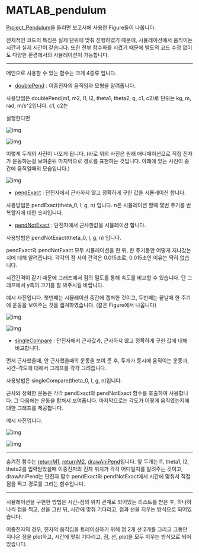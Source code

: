 # MATLAB_pendulum
[Project_Pendulum](Project_Pendulum.m)을 돌리면 보고서에 사용한 Figure들이 나옵니다.

전체적인 코드의 특징은 실제 단위에 맞춰 진행하였기 때문에, 시뮬레이션에서 움직이는 시간과 실제 시간이 같습니다. 또한 전부 함수화를 시켰기 때문에 별도의 코드 수정 없이도 다양한 환경에서의 시뮬레이션이 가능합니다.
- - -
메인으로 사용할 수 있는 함수는 크게 4종류 입니다.
- [doublePend](doublePend.m) : 이중진자의 움직임과 모형을 알려줍니다.

사용방법은 doublePend(m1, m2, l1, l2, theta1, theta2, g, c1, c2)로 단위는 kg, m, rad, m/s^2입니다. c1, c2는 


실행한다면

![img](https://s3.us-west-2.amazonaws.com/secure.notion-static.com/2076070a-a8d0-471f-9b78-98275ab8b792/Dp_1.png?X-Amz-Algorithm=AWS4-HMAC-SHA256&X-Amz-Content-Sha256=UNSIGNED-PAYLOAD&X-Amz-Credential=AKIAT73L2G45EIPT3X45%2F20221113%2Fus-west-2%2Fs3%2Faws4_request&X-Amz-Date=20221113T082759Z&X-Amz-Expires=86400&X-Amz-Signature=0e9667e791b15ae21e621601a7bc0b3d08f47e0d84045ea36b5ad43603f9483c&X-Amz-SignedHeaders=host&response-content-disposition=filename%3D"Dp_1.png"&x-id=GetObject)


![img](https://s3.us-west-2.amazonaws.com/secure.notion-static.com/18985d85-522c-4c2f-804e-5d3e63bf929a/Dp_2.png?X-Amz-Algorithm=AWS4-HMAC-SHA256&X-Amz-Content-Sha256=UNSIGNED-PAYLOAD&X-Amz-Credential=AKIAT73L2G45EIPT3X45%2F20221113%2Fus-west-2%2Fs3%2Faws4_request&X-Amz-Date=20221113T083649Z&X-Amz-Expires=86400&X-Amz-Signature=1ca93ff4f0aad990eac024733523eb227982c1dacb176d3b5d5dc12592c7ee19&X-Amz-SignedHeaders=host&response-content-disposition=filename%3D"Dp_2.png"&x-id=GetObject)

이렇게 두개의 사진이 나오게 됩니다. (바로 위의 사진은 원래 애니메이션으로 직접 진자가 운동하는걸 보여준뒤 마지막으로 경로릎 표현하는 것입니다. 아래에 있는 사진이 중간에 움직일때의 모습입니다.)

![img](https://s3.us-west-2.amazonaws.com/secure.notion-static.com/86ca26f8-43c7-4588-9152-069a784c7e84/Untitled.png?X-Amz-Algorithm=AWS4-HMAC-SHA256&X-Amz-Content-Sha256=UNSIGNED-PAYLOAD&X-Amz-Credential=AKIAT73L2G45EIPT3X45%2F20221113%2Fus-west-2%2Fs3%2Faws4_request&X-Amz-Date=20221113T084628Z&X-Amz-Expires=86400&X-Amz-Signature=7e57391e9446bc9ab313e68d1656e2187a3322c6a0c93a2cf369dd6732c60688&X-Amz-SignedHeaders=host&response-content-disposition=filename%3D"Untitled.png"&x-id=GetObject)

- [pendExact](pendExact.m) : 단진자에서 근사하지 않고 정확하게 구한 값을 시뮬레이션 합니다.

사용방법은 pendExact(theta_0, l, g, n) 입니다. n은 시뮬레이션 할때 몇번 주기를 반복할지에 대한 숫자입니다.

- [pendNotExact](pendNotExact.m) : 단진자에서 근사한값을 시뮬레이션 합니다.

사용방법은 pendNotExact(theta_0, l, g, n) 입니다. 

pendExact와 pendNotExact 모두 시뮬레이션을 한 뒤, 한 주기동안 어떻게 지나갔는지에 대해 알려줍니다. 각각의 점 사이 간격은 0.015초로, 0.015초인 이유는 딱히 없습니다.

시간간격이 같기 때문에 그래프에서 점의 밀도를 통해 속도를 비교할 수 있습니다. 단 그래프에서 y축의 크기를 잘 봐주시길 바랍니다.

예시 사진입니다. 첫번째는 시뮬레이션 중간에 캡쳐한 것이고, 두번째는 끝날때 한 주기에 운동을 보여주는 것을 캡쳐하였습니다. (같은 Figure에서 나옵니다)

![img](https://s3.us-west-2.amazonaws.com/secure.notion-static.com/2806bbeb-ee47-485b-a6c4-0ba44c83206c/Untitled.png?X-Amz-Algorithm=AWS4-HMAC-SHA256&X-Amz-Content-Sha256=UNSIGNED-PAYLOAD&X-Amz-Credential=AKIAT73L2G45EIPT3X45%2F20221113%2Fus-west-2%2Fs3%2Faws4_request&X-Amz-Date=20221113T085154Z&X-Amz-Expires=86400&X-Amz-Signature=677c5a0f62c16e77c77dd7793cd2fc2b222c50e0317ffcf2c419ea8bbfe721af&X-Amz-SignedHeaders=host&response-content-disposition=filename%3D"Untitled.png"&x-id=GetObject)

![img](https://s3.us-west-2.amazonaws.com/secure.notion-static.com/5867e0cf-382f-438b-b71e-46317c63e820/Untitled.png?X-Amz-Algorithm=AWS4-HMAC-SHA256&X-Amz-Content-Sha256=UNSIGNED-PAYLOAD&X-Amz-Credential=AKIAT73L2G45EIPT3X45%2F20221113%2Fus-west-2%2Fs3%2Faws4_request&X-Amz-Date=20221113T085329Z&X-Amz-Expires=86400&X-Amz-Signature=0a3d4029e566580ad5fd6da39c0ced53d3d76a473eaa1f36acf0121ee15c1aac&X-Amz-SignedHeaders=host&response-content-disposition=filename%3D"Untitled.png"&x-id=GetObject)

- [singleCompare](singleCompare.m) : 단진자에서 근사값과, 근사하지 않고 정확하게 구한 값에 대해 비교합니다.

먼저 근사했을때, 안 근사했을때의 운동을 보여 준 후, 두개가 동시에 움직이는 운동과,시간-각도에 대해서 그래프를 각각 그려줍니다.

사용방법은 singleCompare(theta_0, l, g, n)입니다. 

근사와 정확한 운동은 각각 pendExact와 pendNotExact 함수를 호출하여 사용합니다. 그 다음에는 운동을 합쳐서 보여줍니다. 마지막으로는 각도가 어떻게 움직였는지에 대한 그래프를 제공합니다.

예시 사진입니다.


![img](https://s3.us-west-2.amazonaws.com/secure.notion-static.com/3789ba3d-6a58-479a-b825-423a8da70383/Untitled.png?X-Amz-Algorithm=AWS4-HMAC-SHA256&X-Amz-Content-Sha256=UNSIGNED-PAYLOAD&X-Amz-Credential=AKIAT73L2G45EIPT3X45%2F20221113%2Fus-west-2%2Fs3%2Faws4_request&X-Amz-Date=20221113T085739Z&X-Amz-Expires=86400&X-Amz-Signature=86f939fca73774fd4264e676f8374ad04ba9470fc9f2613b07d00334635d1edd&X-Amz-SignedHeaders=host&response-content-disposition=filename%3D"Untitled.png"&x-id=GetObject)

![img](https://s3.us-west-2.amazonaws.com/secure.notion-static.com/2f7e5ebb-eeea-4391-94b2-46a58490a8a3/Untitled.png?X-Amz-Algorithm=AWS4-HMAC-SHA256&X-Amz-Content-Sha256=UNSIGNED-PAYLOAD&X-Amz-Credential=AKIAT73L2G45EIPT3X45%2F20221113%2Fus-west-2%2Fs3%2Faws4_request&X-Amz-Date=20221113T085742Z&X-Amz-Expires=86400&X-Amz-Signature=f9d9922d4dc406e8d4cdf5f56b8537846763714c2eeba5de55615d95087834a2&X-Amz-SignedHeaders=host&response-content-disposition=filename%3D"Untitled.png"&x-id=GetObject)

- - -
숨겨진 함수는 [returnM1](returnM1.m), [returnM2](returnM2.m), [drawAniPend](drawAniPend.m)입니다. 앞 두개는 l1, theta1, l2, theta2를 입력받았을때 이중진자의 진자 위치가 각각 어디일지를 알려주는 것이고, drawAniPend는 단진자 함수 pendExact와 pendNotExact에서 시간에 맞춰서 직접 점을 찍고 경로를 그리는 함수입니다.

- - -
시뮬레이션을 구현한 방법은 시간-점의 위치 관계로 되어있는 리스트를 받은 후, 하나하나씩 점을 찍고, 선을 그린 뒤, 시간에 맞춰 기다리고, 점과 선을 지우는 방식으로 되어있습니다.

이중진자의 경우, 진자의 움직임을 트레이싱하기 위해 점 2개 선 2개를 그리고 그동안 지나온 점을 plot하고, 시간에 맞춰 기다리고, 점, 선, plot을 모두 지우는 방식으로 되어있습니다.

